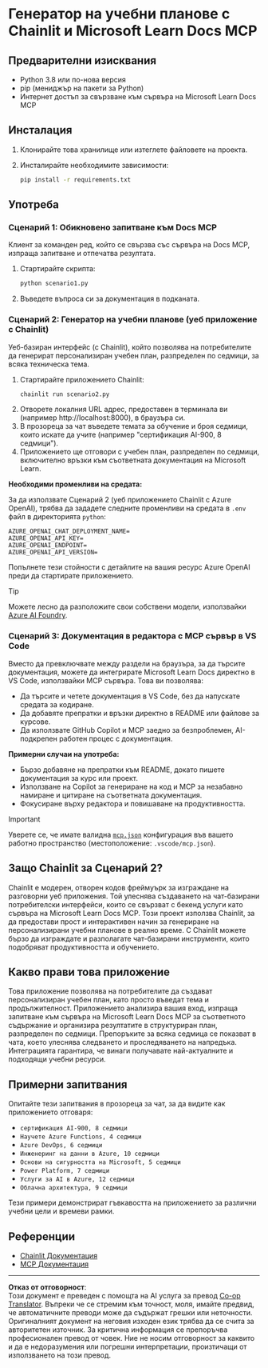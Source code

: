 <!--
CO_OP_TRANSLATOR_METADATA:
{
  "original_hash": "6ef6015d29b95f1cab97fb88a045a991",
  "translation_date": "2025-09-05T11:34:33+00:00",
  "source_file": "09-CaseStudy/docs-mcp/solution/python/README.md",
  "language_code": "bg"
}
-->
# Генератор на учебни планове с Chainlit и Microsoft Learn Docs MCP

## Предварителни изисквания

- Python 3.8 или по-нова версия
- pip (мениджър на пакети за Python)
- Интернет достъп за свързване към сървъра на Microsoft Learn Docs MCP

## Инсталация

1. Клонирайте това хранилище или изтеглете файловете на проекта.
2. Инсталирайте необходимите зависимости:

   ```bash
   pip install -r requirements.txt
   ```

## Употреба

### Сценарий 1: Обикновено запитване към Docs MCP
Клиент за команден ред, който се свързва със сървъра на Docs MCP, изпраща запитване и отпечатва резултата.

1. Стартирайте скрипта:
   ```bash
   python scenario1.py
   ```
2. Въведете въпроса си за документация в подканата.

### Сценарий 2: Генератор на учебни планове (уеб приложение с Chainlit)
Уеб-базиран интерфейс (с Chainlit), който позволява на потребителите да генерират персонализиран учебен план, разпределен по седмици, за всяка техническа тема.

1. Стартирайте приложението Chainlit:
   ```bash
   chainlit run scenario2.py
   ```
2. Отворете локалния URL адрес, предоставен в терминала ви (например http://localhost:8000), в браузъра си.
3. В прозореца за чат въведете темата за обучение и броя седмици, които искате да учите (например "сертификация AI-900, 8 седмици").
4. Приложението ще отговори с учебен план, разпределен по седмици, включително връзки към съответната документация на Microsoft Learn.

**Необходими променливи на средата:**

За да използвате Сценарий 2 (уеб приложението Chainlit с Azure OpenAI), трябва да зададете следните променливи на средата в `.env` файл в директорията `python`:

```
AZURE_OPENAI_CHAT_DEPLOYMENT_NAME=
AZURE_OPENAI_API_KEY=
AZURE_OPENAI_ENDPOINT=
AZURE_OPENAI_API_VERSION=
```

Попълнете тези стойности с детайлите на вашия ресурс Azure OpenAI преди да стартирате приложението.

> [!TIP]
> Можете лесно да разположите свои собствени модели, използвайки [Azure AI Foundry](https://ai.azure.com/).

### Сценарий 3: Документация в редактора с MCP сървър в VS Code

Вместо да превключвате между раздели на браузъра, за да търсите документация, можете да интегрирате Microsoft Learn Docs директно в VS Code, използвайки MCP сървъра. Това ви позволява:
- Да търсите и четете документация в VS Code, без да напускате средата за кодиране.
- Да добавяте препратки и връзки директно в README или файлове за курсове.
- Да използвате GitHub Copilot и MCP заедно за безпроблемен, AI-подкрепен работен процес с документация.

**Примерни случаи на употреба:**
- Бързо добавяне на препратки към README, докато пишете документация за курс или проект.
- Използване на Copilot за генериране на код и MCP за незабавно намиране и цитиране на съответната документация.
- Фокусиране върху редактора и повишаване на продуктивността.

> [!IMPORTANT]
> Уверете се, че имате валидна [`mcp.json`](../../../../../../09-CaseStudy/docs-mcp/solution/scenario3/mcp.json) конфигурация във вашето работно пространство (местоположение: `.vscode/mcp.json`).

## Защо Chainlit за Сценарий 2?

Chainlit е модерен, отворен кодов фреймуърк за изграждане на разговорни уеб приложения. Той улеснява създаването на чат-базирани потребителски интерфейси, които се свързват с бекенд услуги като сървъра на Microsoft Learn Docs MCP. Този проект използва Chainlit, за да предостави прост и интерактивен начин за генериране на персонализирани учебни планове в реално време. С Chainlit можете бързо да изграждате и разполагате чат-базирани инструменти, които подобряват продуктивността и обучението.

## Какво прави това приложение

Това приложение позволява на потребителите да създават персонализиран учебен план, като просто въведат тема и продължителност. Приложението анализира вашия вход, изпраща запитване към сървъра на Microsoft Learn Docs MCP за съответното съдържание и организира резултатите в структуриран план, разпределен по седмици. Препоръките за всяка седмица се показват в чата, което улеснява следването и проследяването на напредъка. Интеграцията гарантира, че винаги получавате най-актуалните и подходящи учебни ресурси.

## Примерни запитвания

Опитайте тези запитвания в прозореца за чат, за да видите как приложението отговаря:

- `сертификация AI-900, 8 седмици`
- `Научете Azure Functions, 4 седмици`
- `Azure DevOps, 6 седмици`
- `Инженеринг на данни в Azure, 10 седмици`
- `Основи на сигурността на Microsoft, 5 седмици`
- `Power Platform, 7 седмици`
- `Услуги за AI в Azure, 12 седмици`
- `Облачна архитектура, 9 седмици`

Тези примери демонстрират гъвкавостта на приложението за различни учебни цели и времеви рамки.

## Референции

- [Chainlit Документация](https://docs.chainlit.io/)
- [MCP Документация](https://github.com/MicrosoftDocs/mcp)

---

**Отказ от отговорност**:  
Този документ е преведен с помощта на AI услуга за превод [Co-op Translator](https://github.com/Azure/co-op-translator). Въпреки че се стремим към точност, моля, имайте предвид, че автоматичните преводи може да съдържат грешки или неточности. Оригиналният документ на неговия изходен език трябва да се счита за авторитетен източник. За критична информация се препоръчва професионален превод от човек. Ние не носим отговорност за каквито и да е недоразумения или погрешни интерпретации, произтичащи от използването на този превод.
